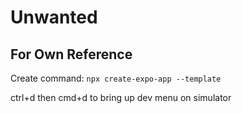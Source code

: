 # Unwanted

## For Own Reference

Create command: `npx create-expo-app --template`

ctrl+d then cmd+d to bring up dev menu on simulator